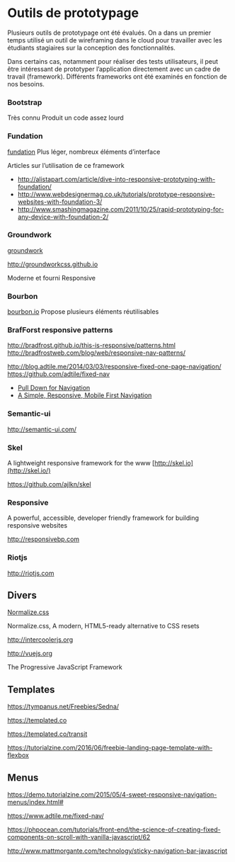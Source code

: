 Outils de prototypage
==========

Plusieurs outils de prototypage ont été évalués. On a dans un premier temps utilisé un outil de wireframing dans le cloud pour travailler avec les étudiants stagiaires sur la conception des fonctionnalités.

Dans certains cas, notamment pour réaliser des tests utilisateurs, il peut être intéressant de prototyper l’application directement avec un cadre de travail (framework). Différents frameworks ont été examinés en fonction de nos besoins.

### Bootstrap

Très connu
Produit un code assez lourd

### Fundation

[fundation](http://foundation.zurb.com)
Plus léger, nombreux éléments d’interface

Articles sur l’utilisation de ce framework
- http://alistapart.com/article/dive-into-responsive-prototyping-with-foundation/
- http://www.webdesignermag.co.uk/tutorials/prototype-responsive-websites-with-foundation-3/
- http://www.smashingmagazine.com/2011/10/25/rapid-prototyping-for-any-device-with-foundation-2/

### Groundwork
[groundwork](http://groundworkcss.github.io)

http://groundworkcss.github.io

Moderne et fourni
Responsive

### Bourbon

[bourbon.io](http://bourbon.io)
Propose plusieurs éléments réutilisables

### BrafForst responsive patterns

http://bradfrost.github.io/this-is-responsive/patterns.html
http://bradfrostweb.com/blog/web/responsive-nav-patterns/


http://blog.adtile.me/2014/03/03/responsive-fixed-one-page-navigation/
https://github.com/adtile/fixed-nav


- [Pull Down for Navigation](http://inspectelement.com/tutorials/pull-down-for-navigation-a-responsive-solution/)
- [A Simple, Responsive, Mobile First Navigation](http://webdesign.tutsplus.com/tutorials/a-simple-responsive-mobile-first-navigation--webdesign-6074)

### Semantic-ui

http://semantic-ui.com/

### Skel

A lightweight responsive framework for the www [http://skel.io](http://skel.io/)

https://github.com/ajlkn/skel

### Responsive

A powerful, accessible, developer friendly framework for building responsive websites

http://responsivebp.com

### Riotjs

http://riotjs.com

## Divers

[Normalize.css](https://necolas.github.io/normalize.css/)

Normalize.css, A modern, HTML5-ready alternative to CSS resets

http://intercoolerjs.org

http://vuejs.org

The Progressive JavaScript Framework

## Templates

https://tympanus.net/Freebies/Sedna/

https://templated.co

https://templated.co/transit

https://tutorialzine.com/2016/06/freebie-landing-page-template-with-flexbox

## Menus

https://demo.tutorialzine.com/2015/05/4-sweet-responsive-navigation-menus/index.html#

https://www.adtile.me/fixed-nav/

https://phpocean.com/tutorials/front-end/the-science-of-creating-fixed-components-on-scroll-with-vanilla-javascript/62

http://www.mattmorgante.com/technology/sticky-navigation-bar-javascript